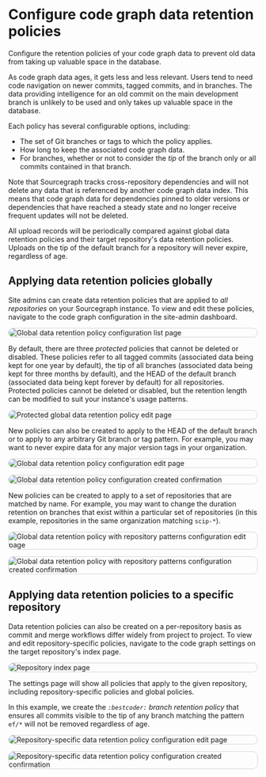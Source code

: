 # Configure code graph data retention policies

<style>
img.screenshot {
  display: block;
  margin: 1em auto;
  max-width: 600px;
  margin-bottom: 0.5em;
  border: 1px solid lightgrey;
  border-radius: 10px;
}
</style>

Configure the retention policies of your code graph data to prevent old data from taking up valuable space in the database.

As code graph data ages, it gets less and less relevant. Users tend to need code navigation on newer commits, tagged commits, and in branches. The data providing intelligence for an old commit on the main development branch is unlikely to be used and only takes up valuable space in the database.

Each policy has several configurable options, including:

- The set of Git branches or tags to which the policy applies.
- How long to keep the associated code graph data.
- For branches, whether or not to consider the _tip_ of the branch only or all commits contained in that branch.

Note that Sourcegraph tracks cross-repository dependencies and will not delete any data that is referenced by another code graph data index. This means that code graph data for dependencies pinned to older versions or dependencies that have reached a steady state and no longer receive frequent updates will not be deleted.

All upload records will be periodically compared against global data retention policies and their target repository's data retention policies. Uploads on the tip of the default branch for a repository will never expire, regardless of age.

## Applying data retention policies globally

Site admins can create data retention policies that are applied to _all repositories_ on your Sourcegraph instance. To view and edit these policies, navigate to the code graph configuration in the site-admin dashboard.

<img src="https://storage.googleapis.com/sourcegraph-assets/docs/images/code-intelligence/renamed/global-list.png" class="screenshot" alt="Global data retention policy configuration list page">

By default, there are three _protected_ policies that cannot be deleted or disabled. These policies refer to all tagged commits (associated data being kept for one year by default), the tip of all branches (associated data being kept for three months by default), and the HEAD of the default branch (associated data being kept forever by default) for all repositories. Protected policies cannot be deleted or disabled, but the retention length can be modified to suit your instance's usage patterns.

<img src="https://storage.googleapis.com/sourcegraph-assets/docs/images/code-intelligence/renamed/global-protected.png" class="screenshot" alt="Protected global data retention policy edit page">

New policies can also be created to apply to the HEAD of the default branch or to apply to any arbitrary Git branch or tag pattern. For example, you may want to never expire data for any major version tags in your organization.

<img src="https://storage.googleapis.com/sourcegraph-assets/docs/images/code-intelligence/renamed/retention-create.png" class="screenshot" alt="Global data retention policy configuration edit page">
<img src="https://storage.googleapis.com/sourcegraph-assets/docs/images/code-intelligence/renamed/retention-post-create.png" class="screenshot" alt="Global data retention policy configuration created confirmation">

New policies can be created to apply to a set of repositories that are matched by name. For example, you may want to change the duration retention on branches that exist within a particular set of repositories (in this example, repositories in the same organization matching `scip-*`).

<img src="https://storage.googleapis.com/sourcegraph-assets/docs/images/code-intelligence/renamed/retention-create-repo-list.png" class="screenshot" alt="Global data retention policy with repository patterns configuration edit page">
<img src="https://storage.googleapis.com/sourcegraph-assets/docs/images/code-intelligence/renamed/retention-post-create-repo-list.png" class="screenshot" alt="Global data retention policy with repository patterns configuration created confirmation">

## Applying data retention policies to a specific repository

Data retention policies can also be created on a per-repository basis as commit and merge workflows differ widely from project to project. To view and edit repository-specific policies, navigate to the code graph settings on the target repository's index page.

<img src="https://storage.googleapis.com/sourcegraph-assets/docs/images/code-intelligence/sg-3.33/repository-page.png" class="screenshot" alt="Repository index page">

The settings page will show all policies that apply to the given repository, including repository-specific policies and global policies.

In this example, we create the _`:bestcoder:` branch retention policy_ that ensures all commits visible to the tip of any branch matching the pattern `ef/*` will not be removed regardless of age.

<img src="https://storage.googleapis.com/sourcegraph-assets/docs/images/code-intelligence/renamed/retention-repo-create.png" class="screenshot" alt="Repository-specific data retention policy configuration edit page">
<img src="https://storage.googleapis.com/sourcegraph-assets/docs/images/code-intelligence/renamed/retention-repo-post-create.png" class="screenshot" alt="Repository-specific data retention policy configuration created confirmation">
